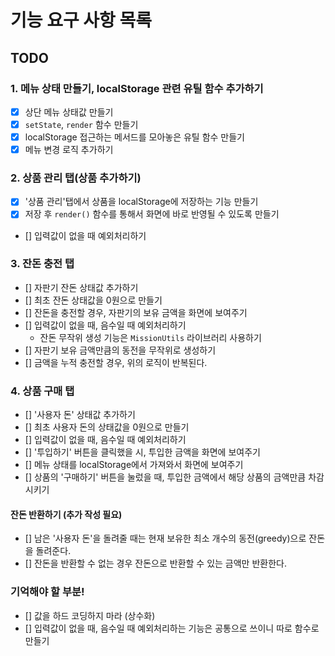 # 기능 요구 사항 목록

## TODO

### 1. 메뉴 상태 만들기, localStorage 관련 유틸 함수 추가하기

- [x] 상단 메뉴 상태값 만들기
- [x] `setState`, `render` 함수 만들기
- [x] localStorage 접근하는 메서드를 모아놓은 유틸 함수 만들기
- [x] 메뉴 변경 로직 추가하기

### 2. 상품 관리 탭(상품 추가하기)

- [x] '상품 관리'탭에서 상품을 localStorage에 저장하는 기능 만들기
- [x] 저장 후 `render()` 함수를 통해서 화면에 바로 반영될 수 있도록 만들기
- [] 입력값이 없을 때 예외처리하기

### 3. 잔돈 충전 탭

- [] 자판기 잔돈 상태값 추가하기
- [] 최초 잔돈 상태값을 0원으로 만들기
- [] 잔돈을 충전할 경우, 자판기의 보유 금액을 화면에 보여주기
- [] 입력값이 없을 때, 음수일 때 예외처리하기
  - 잔돈 무작위 생성 기능은 `MissionUtils` 라이브러리 사용하기
- [] 자판기 보유 금액만큼의 동전을 무작위로 생성하기
- [] 금액을 누적 충전할 경우, 위의 로직이 반복된다.

### 4. 상품 구매 탭

- [] '사용자 돈' 상태값 추가하기
- [] 최초 사용자 돈의 상태값을 0원으로 만들기
- [] 입력값이 없을 때, 음수일 때 예외처리하기
- [] '투입하기' 버튼을 클릭했을 시, 투입한 금액을 화면에 보여주기
- [] 메뉴 상태를 localStorage에서 가져와서 화면에 보여주기
- [] 상품의 '구매하기' 버튼을 눌렀을 때, 투입한 금액에서 해당 상품의 금액만큼 차감시키기

#### 잔돈 반환하기 (추가 작성 필요)

- [] 남은 '사용자 돈'을 돌려줄 때는 현재 보유한 최소 개수의 동전(greedy)으로 잔돈을 돌려준다.
- [] 잔돈을 반환할 수 없는 경우 잔돈으로 반환할 수 있는 금액만 반환한다.

### 기억해야 할 부분!

- [] 값을 하드 코딩하지 마라 (상수화)
- [] 입력값이 없을 때, 음수일 때 예외처리하는 기능은 공통으로 쓰이니 따로 함수로 만들기
